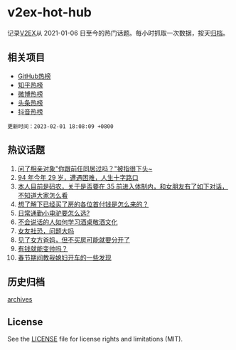 # v2ex-hot-hub

 记录[V2EX](https://www.v2ex.com/)从 2021-01-06 日至今的热门话题。每小时抓取一次数据，按天[归档](archives)。
 
 ## 相关项目

- [GitHub热榜](https://github.com/lonnyzhang423/github-hot-hub)
- [知乎热榜](https://github.com/lonnyzhang423/zhihu-hot-hub)
- [微博热榜](https://github.com/lonnyzhang423/weibo-hot-hub)
- [头条热榜](https://github.com/lonnyzhang423/toutiao-hot-hub)
- [抖音热榜](https://github.com/lonnyzhang423/douyin-hot-hub)


 `更新时间：2023-02-01 18:08:09 +0800`

## 热议话题

1. [问了相亲对象"你跟前任同居过吗？"被指很下头~](https://www.v2ex.com/t/912146)
1. [94 年今年 29 岁，遭遇困难，人生十字路口](https://www.v2ex.com/t/912029)
1. [本人目前是码农，关于是否要在 35 前进入体制内，和女朋友有了如下对话，不知道大家怎么看](https://www.v2ex.com/t/912179)
1. [想了解下已经买了房的各位首付钱是怎么来的？](https://www.v2ex.com/t/912141)
1. [日常通勤小电驴要怎么选?](https://www.v2ex.com/t/912130)
1. [不会说话的人如何学习酒桌敬酒文化](https://www.v2ex.com/t/912193)
1. [女友社恐，问题大吗](https://www.v2ex.com/t/912159)
1. [见了女方爸妈，但不买房可能就要分开了](https://www.v2ex.com/t/912120)
1. [有钱就能变帅吗？](https://www.v2ex.com/t/912147)
1. [春节期间教我媳妇开车的一些发现](https://www.v2ex.com/t/912166)

## 历史归档

[archives](archives)

## License

See the [LICENSE](LICENSE) file for license rights and limitations (MIT).
